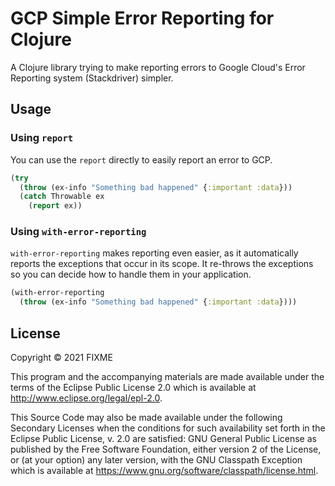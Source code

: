 # GCP Simple Error Reporting for Clojure

A Clojure library trying to make reporting errors to Google Cloud's Error Reporting system (Stackdriver) simpler.

## Usage

### Using `report`

You can use the `report` directly to easily report an error to GCP.

```clojure
(try
  (throw (ex-info "Something bad happened" {:important :data}))
  (catch Throwable ex
    (report ex))
```

### Using `with-error-reporting`

`with-error-reporting` makes reporting even easier, as it automatically reports the exceptions that occur in its scope. It re-throws the exceptions so you can decide how to handle them in your application.

```clojure
(with-error-reporting
  (throw (ex-info "Something bad happened" {:important :data})))
```

## License

Copyright © 2021 FIXME

This program and the accompanying materials are made available under the
terms of the Eclipse Public License 2.0 which is available at
http://www.eclipse.org/legal/epl-2.0.

This Source Code may also be made available under the following Secondary
Licenses when the conditions for such availability set forth in the Eclipse
Public License, v. 2.0 are satisfied: GNU General Public License as published by
the Free Software Foundation, either version 2 of the License, or (at your
option) any later version, with the GNU Classpath Exception which is available
at https://www.gnu.org/software/classpath/license.html.
